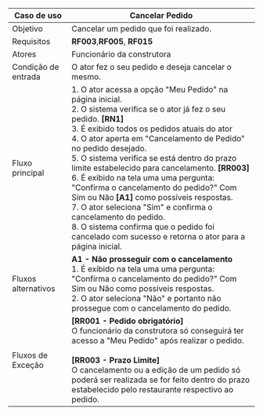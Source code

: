 | Caso de uso         | Cancelar Pedido                                                                                                                                                                                                                                                                                                                                                                                                                                                                                                                                                                                   |
| ------------------- | ------------------------------------------------------------------------------------------------------------------------------------------------------------------------------------------------------------------------------------------------------------------------------------------------------------------------------------------------------------------------------------------------------------------------------------------------------------------------------------------------------------------------------------------------------------------------------------------------- |
| Objetivo            | Cancelar um pedido que foi realizado.                                                                                                                                                                                                                                                                                                                                                                                                                                                                                                                                                             |
| Requisitos          | **RF003**,**RF005**, **RF015**                                                                                                                                                                                                                                                                                                                                                                                                                                                                                                                                                                              |
| Atores              | Funcionário da construtora                                                                                                                                                                                                                                                                                                                                                                                                                                                                                                                                                                        |
| Condição de entrada | O ator fez o seu pedido e deseja cancelar o mesmo.                                                                                                                                                                                                                                                                                                                                                                                                                                                                                                                                                |
| Fluxo principal     | 1. O ator acessa a opção "Meu Pedido" na página inicial.<br> 2. O sistema verifica se o ator já fez o seu pedido. **[RN1]** <br>3. É exibido todos os pedidos atuais do ator<br> 4. O ator aperta em "Cancelamento de Pedido" no pedido desejado. <br>  5. O sistema verifica se está dentro do prazo limite estabelecido para cancelamento. **[RR003]** <br>6. É exibido na tela uma uma pergunta: "Confirma o cancelamento do pedido?" Com Sim ou Não **[A1]** como possíveis respostas.<br> 7. O ator seleciona "Sim" e confirma o cancelamento do pedido. <br> 8. O sistema confirma que o pedido foi cancelado com sucesso e retorna o ator para a página inicial. |
| Fluxos alternativos | **A1 - Não prosseguir com o cancelamento** <br> 1. É exibido na tela uma uma pergunta: "Confirma o cancelamento do pedido?" Com Sim ou Não como possíveis respostas. <br>2.  O ator seleciona "Não" e portanto não prossegue com o cancelamento do pedido.<br>                                                                                                                                                                                                                                                                                                                                    |
| Fluxos de Exceção   | **[RR001 - Pedido obrigatório]** <br> O funcionário da construtora só conseguirá ter acesso a "Meu Pedido" após realizar o pedido.  <br> <br> **[RR003 - Prazo Limite]** <br>  O cancelamento ou a edição de um pedido só poderá ser realizada se for feito dentro do prazo estabelecido pelo restaurante respectivo ao pedido.                                                                                                                                                                                                                                                                                                                          |
